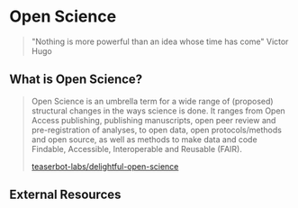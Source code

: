 # Open Science

> "Nothing is more powerful than an idea whose time has come"
> Victor Hugo

## What is Open Science?



> Open Science is an umbrella term for a wide range of (proposed) structural changes in the ways science is done. It ranges from Open Access publishing, publishing manuscripts, open peer review and pre-registration of analyses, to open data, open protocols/methods and open source, as well as methods to make data and code Findable, Accessible, Interoperable and Reusable (FAIR).
> 
> [teaserbot-labs/delightful-open-science](https://codeberg.org/teaserbot-labs/delightful-open-science)  
  

## External Resources

